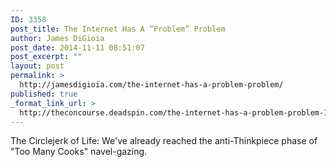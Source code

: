 ```yaml
---
ID: 3358
post_title: The Internet Has A “Problem” Problem
author: James DiGioia
post_date: 2014-11-11 08:51:07
post_excerpt: ""
layout: post
permalink: >
  http://jamesdigioia.com/the-internet-has-a-problem-problem/
published: true
_format_link_url: >
  http://theconcourse.deadspin.com/the-internet-has-a-problem-problem-1656776392
---
```

The Circlejerk of Life: We've already reached the anti-Thinkpiece phase of "Too Many Cooks" navel-gazing.